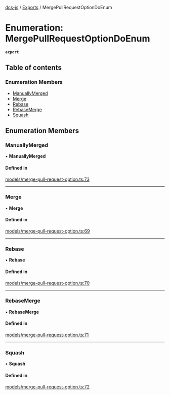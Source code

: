 [dcs-js](../README.md) / [Exports](../modules.md) / MergePullRequestOptionDoEnum

# Enumeration: MergePullRequestOptionDoEnum

**`export`**

## Table of contents

### Enumeration Members

- [ManuallyMerged](MergePullRequestOptionDoEnum.md#manuallymerged)
- [Merge](MergePullRequestOptionDoEnum.md#merge)
- [Rebase](MergePullRequestOptionDoEnum.md#rebase)
- [RebaseMerge](MergePullRequestOptionDoEnum.md#rebasemerge)
- [Squash](MergePullRequestOptionDoEnum.md#squash)

## Enumeration Members

### <a id="manuallymerged" name="manuallymerged"></a> ManuallyMerged

• **ManuallyMerged**

#### Defined in

[models/merge-pull-request-option.ts:73](https://github.com/unfoldingWord/dcs-js/blob/c677a54/models/merge-pull-request-option.ts#L73)

___

### <a id="merge" name="merge"></a> Merge

• **Merge**

#### Defined in

[models/merge-pull-request-option.ts:69](https://github.com/unfoldingWord/dcs-js/blob/c677a54/models/merge-pull-request-option.ts#L69)

___

### <a id="rebase" name="rebase"></a> Rebase

• **Rebase**

#### Defined in

[models/merge-pull-request-option.ts:70](https://github.com/unfoldingWord/dcs-js/blob/c677a54/models/merge-pull-request-option.ts#L70)

___

### <a id="rebasemerge" name="rebasemerge"></a> RebaseMerge

• **RebaseMerge**

#### Defined in

[models/merge-pull-request-option.ts:71](https://github.com/unfoldingWord/dcs-js/blob/c677a54/models/merge-pull-request-option.ts#L71)

___

### <a id="squash" name="squash"></a> Squash

• **Squash**

#### Defined in

[models/merge-pull-request-option.ts:72](https://github.com/unfoldingWord/dcs-js/blob/c677a54/models/merge-pull-request-option.ts#L72)
